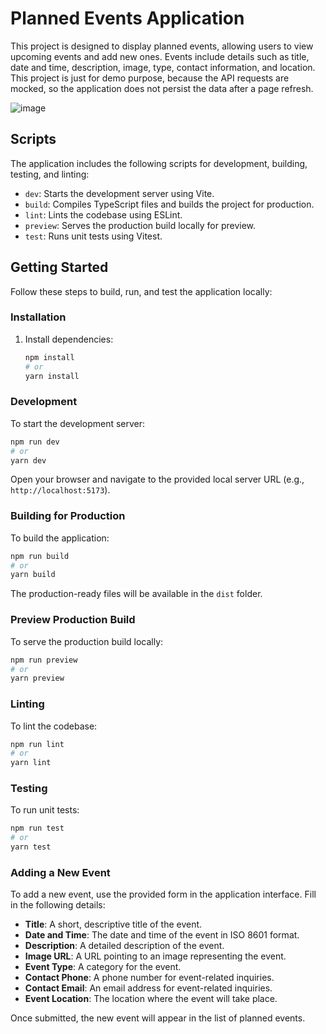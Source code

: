 # Planned Events Application

This project is designed to display planned events, allowing users to view upcoming events and add new ones. Events include details such as title, date and time, description, image, type, contact information, and location.
This project is just for demo purpose, because the API requests are mocked, so the application does not persist the data after a page refresh.

![image](https://github.com/user-attachments/assets/24c1d0ac-99e9-44c0-aafa-fc9cec9b1189)

## Scripts

The application includes the following scripts for development, building, testing, and linting:

- `dev`: Starts the development server using Vite.
- `build`: Compiles TypeScript files and builds the project for production.
- `lint`: Lints the codebase using ESLint.
- `preview`: Serves the production build locally for preview.
- `test`: Runs unit tests using Vitest.

## Getting Started

Follow these steps to build, run, and test the application locally:

### Installation

1. Install dependencies:
   ```bash
   npm install
   # or
   yarn install
   ```

### Development

To start the development server:

```bash
npm run dev
# or
yarn dev
```

Open your browser and navigate to the provided local server URL (e.g., `http://localhost:5173`).

### Building for Production

To build the application:

```bash
npm run build
# or
yarn build
```

The production-ready files will be available in the `dist` folder.

### Preview Production Build

To serve the production build locally:

```bash
npm run preview
# or
yarn preview
```

### Linting

To lint the codebase:

```bash
npm run lint
# or
yarn lint
```

### Testing

To run unit tests:

```bash
npm run test
# or
yarn test
```

### Adding a New Event

To add a new event, use the provided form in the application interface. Fill in the following details:

- **Title**: A short, descriptive title of the event.
- **Date and Time**: The date and time of the event in ISO 8601 format.
- **Description**: A detailed description of the event.
- **Image URL**: A URL pointing to an image representing the event.
- **Event Type**: A category for the event.
- **Contact Phone**: A phone number for event-related inquiries.
- **Contact Email**: An email address for event-related inquiries.
- **Event Location**: The location where the event will take place.

Once submitted, the new event will appear in the list of planned events.

